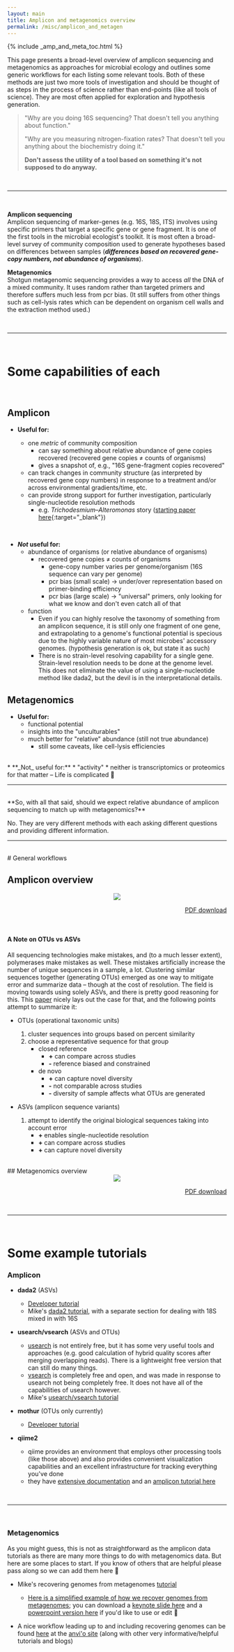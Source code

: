 ```yaml
---
layout: main
title: Amplicon and metagenomics overview 
permalink: /misc/amplicon_and_metagen
---  
```


{% include _amp_and_meta_toc.html %}

This page presents a broad-level overview of amplicon sequencing and metagenomics as approaches for microbial ecology and outlines some generic workflows for each listing some relevant tools. Both of these methods are just two more tools of investigation and should be thought of as steps in the process of science rather than end-points (like all tools of science). They are most often applied for exploration and hypothesis generation. 


> "Why are you doing 16S sequencing? That doesn't tell you anything about function."  
> 
> "Why are you measuring nitrogen-fixation rates? That doesn't tell you anything about the biochemistry doing it."  
> 
> **Don't assess the utility of a tool based on something it's not supposed to do anyway.**

<br>

___
<br>

**Amplicon sequencing**  
Amplicon sequencing of marker-genes (e.g. 16S, 18S, ITS) involves using specific primers that target a specific gene or gene fragment. It is one of the first tools in the microbial ecologist's toolkit. It is most often a broad-level survey of community composition used to generate hypotheses based on differences between samples (***differences based on recovered gene-copy numbers, not abundance of organisms***).

**Metagenomics**  
Shotgun metagenomic sequencing provides a way to access *all* the DNA of a mixed community. It uses random rather than targeted primers and therefore suffers much less from pcr bias. (It still suffers from other things such as cell-lysis rates which can be dependent on organism cell walls and the extraction method used.)

<br>

___
<br>

# Some capabilities of each
<br>

## Amplicon
* **Useful for:**

    * one *metric* of community composition
        * can say something about relative abundance of gene copies recovered (recovered gene copies ≠ counts of organisms)
        * gives a snapshot of, e.g., "16S gene-fragment copies recovered"
    * can track changes in community structure (as interpreted by recovered gene copy numbers) in response to a treatment and/or across environmental gradients/time, etc.
    * can provide strong support for further investigation, particularly single-nucleotide resolution methods
        * e.g. *Trichodesmium–Alteromonas* story ([starting paper here](https://www.nature.com/articles/ismej201749){:target="_blank"})  
<br>

* **_Not_ useful for:**
    * abundance of organisms (or relative abundance of organisms)
        * recovered gene copies ≠ counts of organisms
            * gene-copy number varies per genome/organism (16S sequence can vary per genome)
            * pcr bias (small scale) -> under/over representation based on primer-binding efficiency
            * pcr bias (large scale) -> "universal" primers, only looking for what we know and don't even catch all of that 
    * function
        * Even if you can highly resolve the taxonomy of something from an amplicon sequence, it is still only one fragment of one gene, and extrapolating to a genome's functional potential is specious due to the highly variable nature of most microbes' accessory genomes. (hypothesis generation is ok, but state it as such)
        * There is no strain-level resolving capability for a single gene. Strain-level resolution needs to be done at the genome level. This does not eliminate the value of using a single-nucleotide method like dada2, but the devil is in the interpretational details.
        
## Metagenomics
* **Useful for:**
    * functional potential
    * insights into the "unculturables" 
    * much better for "relative" abundance (still not true abundance)
        * still some caveats, like cell-lysis efficiencies  
<br>
* **_Not_ useful for:**
    * "activity"
        * neither is transcriptomics or proteomics for that matter – Life is complicated 🙂
<br>

---
<br>
**So, with all that said, should we expect relative abundance of amplicon sequencing to match up with metagenomics?**

No. They are very different methods with each asking different questions and providing different information.

___
<br>
# General workflows

## Amplicon overview

<center><a href="{{ site.url }}/images/amplicon_overview.png"><img src="{{ site.url }}/images/amplicon_overview.png"></a></center>

<p align="right"><a href="https://ndownloader.figshare.com/files/12732065">PDF download</a></p>

<br>

#### A Note on OTUs vs ASVs  

All sequencing technologies make mistakes, and (to a much lesser extent), polymerases make mistakes as well. These mistakes artificially increase the number of unique sequences in a sample, a lot. Clustering similar sequences together (generating OTUs) emerged as one way to mitigate error and summarize data – though at the cost of resolution. The field is moving towards using solely ASVs, and there is pretty good reasoning for this. This [paper](https://www.nature.com/articles/ismej2017119) nicely lays out the case for that, and the following points attempt to summarize it:  

* OTUs (operational taxonomic units)
    1. cluster sequences into groups based on percent similarity
    2. choose a representative sequence for that group
        * closed reference
            * **\+** can compare across studies
            * **\-** reference biased and constrained
        * de novo
            * **\+** can capture novel diversity
            * **\-** not comparable across studies
            * **\-** diversity of sample affects what OTUs are generated

* ASVs (amplicon sequence variants)
    1. attempt to identify the original biological sequences taking into account error
        * **\+** enables single-nucleotide resolution
        * **\+** can compare across studies
        * **\+** can capture novel diversity

<br>
## Metagenomics overview

<center><a href="{{ site.url }}/images/metagenomics_overview.png"><img src="{{ site.url }}/images/metagenomics_overview.png"></a></center>

<p align="right"><a href="https://ndownloader.figshare.com/files/12732062">PDF download</a></p>


<br>

___
<br>

# Some example tutorials

<h3><b>Amplicon</b></h3>

* **dada2** (ASVs)
    * [Developer tutorial](https://benjjneb.github.io/dada2/tutorial.html)
    * Mike's [dada2 tutorial](https://astrobiomike.github.io/amplicon/dada2_workflow_ex), with a separate section for dealing with 18S mixed in with 16S
* **usearch/vsearch** (ASVs and OTUs)
    * [usearch](https://www.drive5.com/usearch/) is not entirely free, but it has some very useful tools and approaches (e.g. good calculation of hybrid quality scores after merging overlapping reads). There is a lightweight free version that can still do many things.
    * [vsearch](https://github.com/torognes/vsearch/wiki/VSEARCH-pipeline) is completely free and open, and was made in response to usearch not being completely free. It does not have all of the capabilities of usearch however.
    * Mike's [usearch/vsearch tutorial](https://astrobiomike.github.io/amplicon/workflow_ex)
* **mothur** (OTUs only currently)
    * [Developer tutorial](https://www.mothur.org/wiki/MiSeq_SOP)

* **qiime2** 
    * qiime provides an environment that employs other processing tools (like those above) and also provides convenient visualization capabilities and an excellent infrastructure for tracking everything you've done
    * they have [extensive documentation](https://docs.qiime2.org/2018.6/) and an [amplicon tutorial here](https://docs.qiime2.org/2018.6/tutorials/moving-pictures/)

<br>

---
<br>

<h3><b>Metagenomics</b></h3>

As you might guess, this is not as straightforward as the amplicon data tutorials as there are many more things to do with metagenomics data. But here are some places to start. If you know of others that are helpful please pass along so we can add them here 🙂

- Mike's recovering genomes from metagenomes [tutorial](https://astrobiomike.github.io/metagenomics/metagen_anvio)
	- [Here is a simplified example of how we recover genomes from metagenomes](/images/gen_from_metagen_slide.png); you can download a <a href="https://ndownloader.figshare.com/files/12367211">keynote slide here</a> and a <a href="https://ndownloader.figshare.com/files/12367226">powerpoint version here</a> if you'd like to use or edit 🙂  


- A nice workflow leading up to and including recovering genomes can be found [here](http://merenlab.org/tutorials/infant-gut/) at the [anvi'o site](http://merenlab.org/software/anvio/) (along with other very informative/helpful tutorials and blogs)
